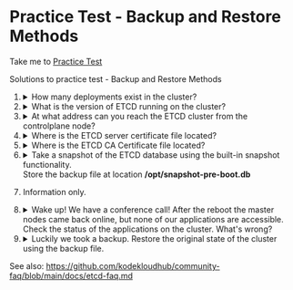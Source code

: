 # Practice Test - Backup and Restore Methods
Take me to [Practice Test](https://kodekloud.com/topic/practice-test-backup-and-restore-methods/)

Solutions to practice test - Backup and Restore Methods

1.  <details>
    <summary>How many deployments exist in the cluster?</summary>

    ```
    kubectl get deployments
    ```
    </details>

1.  <details>
    <summary>What is the version of ETCD running on the cluster?</summary>

    ```
    kubectl describe pod -n kube-system etcd-controlplane
    ```

    Find the entry for `Image`
    </details>

1.  <details>
    <summary>At what address can you reach the ETCD cluster from the controlplane node?</summary>

    ```
    kubectl describe pod -n kube-system etcd-controlplane
    ```

    Under `Command` find `--listen-client-urls`
    </details>

1.  <details>
    <summary>Where is the ETCD server certificate file located?</summary>

    On kubeadm clusters like this one, the default location for certificate files is `/etc/kubernetes/pki/etcd`

    Choose the correct certificate
    </details>

1.  <details>
    <summary>Where is the ETCD CA Certificate file located?</summary>

    On kubeadm clusters like this one, the default location for certificate files is `/etc/kubernetes/pki/etcd`

    Choose the correct certificate
    </details>

1.  <details>
    <summary>Take a snapshot of the ETCD database using the built-in snapshot functionality.</br>Store the backup file at location <b>/opt/snapshot-pre-boot.db</b></summary>

    ```
    ETCDCTL_API=3 etcdctl snapshot save \
      --cacert=/etc/kubernetes/pki/etcd/ca.crt \
      --cert=/etc/kubernetes/pki/etcd/server.crt \
      --key=/etc/kubernetes/pki/etcd/server.key \
      /opt/snapshot-pre-boot.db
    ```
    </details> 

1. Information only.


1.  <details>
    <summary>Wake up! We have a conference call! After the reboot the master nodes came back online, but none of our applications are accessible. Check the status of the applications on the cluster. What's wrong?</summary>

    > All of the above
    </details>

1.  <details>
    <summary>Luckily we took a backup. Restore the original state of the cluster using the backup file.</summary>

    1. Restore the backup to a new directory

        ```
        ETCDCTL_API=3 etcdctl snapshot restore \
          --data-dir /var/lib/etcd-from-backup \
          /opt/snapshot-pre-boot.db
        ```

    1. Modify the `etcd` pod to use the new directory.

        To do this, we need to edit the `volumes` section and change the `hostPath` to be the directory we restored to.

        ```
        vi /etc/kubernetes/manifests/etcd.yaml
        ```

        ```yaml
          volumes:
          - hostPath:
              path: /etc/kubernetes/pki/etcd
              type: DirectoryOrCreate
            name: etcd-certs
          - hostPath:
              path: /var/lib/etcd      # <- change this
              type: DirectoryOrCreate
            name: etcd-data
        ```

        New value: `/var/lib/etcd-from-backup`

        Save this and wait for up to a minute for the `etcd` pod to reload.

    1. Verify

        ```
        kubectl get deployments
        kubectl get services
        ```
    </details>

See also: https://github.com/kodekloudhub/community-faq/blob/main/docs/etcd-faq.md

